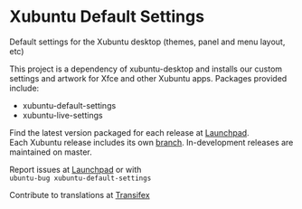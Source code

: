 # Xubuntu Default Settings
Default settings for the Xubuntu desktop (themes, panel and menu layout, etc)

This project is a dependency of xubuntu-desktop and installs our custom settings
and artwork for Xfce and other Xubuntu apps. Packages provided include:

  * xubuntu-default-settings
  * xubuntu-live-settings

Find the latest version packaged for each release at [Launchpad](https://launchpad.net/ubuntu/+source/xubuntu-default-settings).\
Each Xubuntu release includes its own [branch](https://github.com/Xubuntu-Team/xubuntu-default-settings/branches). In-development releases are maintained on master.

Report issues at [Launchpad](https://bugs.launchpad.net/ubuntu/+source/xubuntu-default-settings) or with \
`ubuntu-bug xubuntu-default-settings`

Contribute to translations at [Transifex](https://www.transifex.com/xubuntu/xubuntu-default-settings/)
